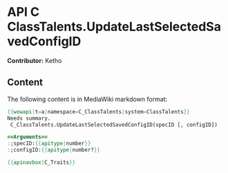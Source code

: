 # API C ClassTalents.UpdateLastSelectedSavedConfigID

**Contributor:** Ketho

## Content

The following content is in MediaWiki markdown format:

```mediawiki
{{wowapi|t=a|namespace=C_ClassTalents|system=ClassTalents}}
Needs summary.
 C_ClassTalents.UpdateLastSelectedSavedConfigID(specID [, configID])

==Arguments==
:;specID:{{apitype|number}}
:;configID:{{apitype|number?}}

{{apinavbox|C_Traits}}
```